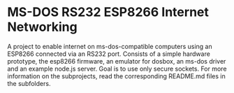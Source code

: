 # MS-DOS RS232 ESP8266 Internet Networking

A project to enable internet on ms-dos-compatible computers using an ESP8266 connected via an RS232 port. Consists of a simple hardware prototype, the esp8266 firmware, an emulator for dosbox, an ms-dos driver and an example node.js server. Goal is to use only secure sockets. For more information on the subprojects, read the corresponding README.md files in the subfolders.